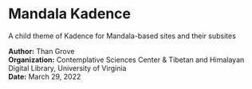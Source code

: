 # Mandala Kadence
A child theme of Kadence for Mandala-based sites and their subsites

**Author:** Than Grove \
**Organization:** Contemplative Sciences Center & Tibetan and Himalayan Digital Library, University of Virginia \
**Date:** March 29, 2022 